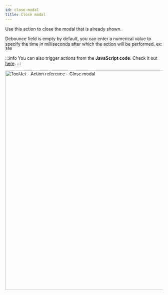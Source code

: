 ```yaml
---
id: close-modal
title: Close modal
---
```


Use this action to close the modal that is already shown.

Debounce field is empty by default, you can enter a numerical value to specify the time in milliseconds after which the action will be performed. ex: `300`

:::info
You can also trigger actions from the **JavaScript code**. Check it out [here](/docs/how-to/run-actions-from-runjs).
:::

<div style={{textAlign: 'center'}}>

<img className="screenshot-full" src="/img/actions/closemodal/closemodal2.png" alt="ToolJet - Action reference - Close modal" width="700" />

</div>

